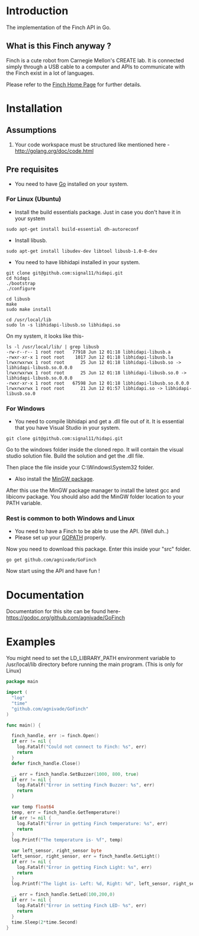Introduction
============
The implementation of the Finch API in Go.

What is this Finch anyway ?
---------------------------

Finch is a cute robot from Carnegie Mellon's CREATE lab. It is connected simply through a USB cable to a computer and APIs to communicate with the Finch exist in a lot of languages.

Please refer to the [Finch Home Page](http://www.finchrobot.com/) for further details.

Installation
============

Assumptions
-----------
1. Your code workspace must be structured like mentioned here - http://golang.org/doc/code.html

Pre requisites
--------------
- You need to have [Go](http://golang.org/) installed on your system.

### For Linux (Ubuntu)

- Install the build essentials package. Just in case you don't have it in your system
```
sudo apt-get install build-essential dh-autoreconf
```
- Install libusb.
```
sudo apt-get install libudev-dev libtool libusb-1.0-0-dev
```
- You need to have libhidapi installed in your system.
```
git clone git@github.com:signal11/hidapi.git
cd hidapi
./bootstrap
./configure

cd libusb
make
sudo make install

cd /usr/local/lib
sudo ln -s libhidapi-libusb.so libhidapi.so
```
On my system, it looks like this-
```
ls -l /usr/local/lib/ | grep libusb
-rw-r--r-- 1 root root   77918 Jun 12 01:18 libhidapi-libusb.a
-rwxr-xr-x 1 root root    1017 Jun 12 01:18 libhidapi-libusb.la
lrwxrwxrwx 1 root root      25 Jun 12 01:18 libhidapi-libusb.so -> libhidapi-libusb.so.0.0.0
lrwxrwxrwx 1 root root      25 Jun 12 01:18 libhidapi-libusb.so.0 -> libhidapi-libusb.so.0.0.0
-rwxr-xr-x 1 root root   67598 Jun 12 01:18 libhidapi-libusb.so.0.0.0
lrwxrwxrwx 1 root root      21 Jun 12 01:57 libhidapi.so -> libhidapi-libusb.so.0
```

### For Windows

- You need to compile libhidapi and get a .dll file out of it. It is essential that you have Visual Studio in your system.

```
git clone git@github.com:signal11/hidapi.git
```

Go to the windows folder inside the cloned repo. It will contain the visual studio solution file. Build the solution and get the .dll file.

Then place the file inside your C:\Windows\System32 folder.

- Also install the [MinGW package](http://www.mingw.org/wiki/Getting_Started).

After this use the MinGW package manager to install the latest gcc and libiconv package. You should also add the MinGW folder location to your PATH variable.

### Rest is common to both Windows and Linux

- You need to have a Finch to be able to use the API. (Well duh..)
- Please set up your [GOPATH](http://golang.org/doc/code.html#GOPATH) properly.

Now you need to download this package. Enter this inside your "src" folder.
```
go get github.com/agnivade/GoFinch
```
Now start using the API and have fun !

Documentation
=============

Documentation for this site can be found here- https://godoc.org/github.com/agnivade/GoFinch

Examples
========

You might need to set the LD_LIBRARY_PATH environment variable to /usr/local/lib directory before running the main program. (This is only for Linux)
```go
package main

import (
  "log"
  "time"
  "github.com/agnivade/GoFinch"
)

func main() {

  finch_handle, err := finch.Open()
  if err != nil {
    log.Fatalf("Could not connect to Finch: %s", err)
    return
  }
  defer finch_handle.Close()

  _, err = finch_handle.SetBuzzer(1000, 800, true)
  if err != nil {
    log.Fatalf("Error in setting Finch Buzzer: %s", err)
    return
  }

  var temp float64
  temp, err = finch_handle.GetTemperature()
  if err != nil {
    log.Fatalf("Error in getting Finch temperature: %s", err)
    return
  }
  log.Printf("The temperature is- %f", temp)

  var left_sensor, right_sensor byte
  left_sensor, right_sensor, err = finch_handle.GetLight()
  if err != nil {
    log.Fatalf("Error in getting Finch Light: %s", err)
    return
  }
  log.Printf("The light is- Left: %d, Right: %d", left_sensor, right_sensor)

  _, err = finch_handle.SetLed(100,200,0)
  if err != nil {
    log.Fatalf("Error in setting Finch LED- %s", err)
    return
  }
  time.Sleep(2*time.Second)
}
```


